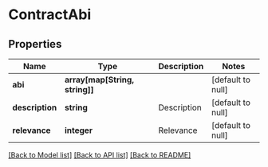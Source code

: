 # ContractAbi

## Properties
Name | Type | Description | Notes
------------ | ------------- | ------------- | -------------
**abi** | **array[map[String, string]]** |  | [default to null]
**description** | **string** | Description | [default to null]
**relevance** | **integer** | Relevance | [default to null]

[[Back to Model list]](../README.md#documentation-for-models) [[Back to API list]](../README.md#documentation-for-api-endpoints) [[Back to README]](../README.md)


